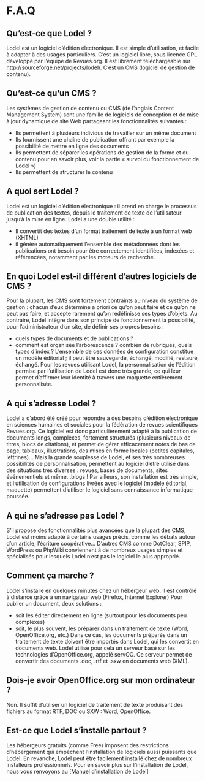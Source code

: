 F.A.Q
=====

Qu’est-ce que Lodel ?
---------------------

Lodel est un logiciel d’édition électronique. Il est simple d’utilisation, et facile à adapter à des usages particuliers. 
C’est un logiciel libre, sous licence GPL développé par l’équipe de Revues.org. Il est librement téléchargeable sur <http://sourceforge.net/projects/lodel/>. C’est un CMS (logiciel de gestion de contenu).

Qu’est-ce qu’un CMS ?
---------------------

Les systèmes de gestion de contenu ou CMS (de l’anglais Content Management System) sont une famille de logiciels de conception et de mise à jour dynamique de site Web partageant les fonctionnalités suivantes :
- Ils permettent à plusieurs individus de travailler sur un même document
- Ils fournissent une chaîne de publication offrant par exemple la possibilité de mettre en ligne des documents
- Ils permettent de séparer les opérations de gestion de la forme et du contenu pour en savoir plus, voir la partie « survol du fonctionnement de Lodel »)
- Ils permettent de structurer le contenu

A quoi sert Lodel ?
-------------------
Lodel est un logiciel d’édition électronique : il prend en charge le processus de publication des textes, depuis le traitement de texte de l’utilisateur jusqu’à la mise en ligne.
Lodel a une double utilité :
- Il convertit des textes d’un format traitement de texte à un format web (XHTML)
- il génère automatiquement l’ensemble des métadonnées dont les publications ont besoin pour être correctement identifiées, indexées et référencées, notamment par les moteurs de recherche.

En quoi Lodel est-il différent d’autres logiciels de CMS ?
----------------------------------------------------------

Pour la plupart, les CMS sont fortement contraints au niveau du système de gestion : chacun d’eux détermine a priori ce qu’on peut faire et ce qu’on ne peut pas faire, et accepte rarement qu’on redéfinisse ses types d’objets.
Au contraire, Lodel intègre dans son principe de fonctionnement la possibilité, pour l’administrateur d’un site, de définir ses propres besoins :
- quels types de documents et de publications ?
- comment est organisée l’arborescence ? combien de rubriques, quels types d’index ?
L’ensemble de ces données de configuration constitue un modèle éditorial ; il peut être sauvegardé, échangé, modifié, restauré, échangé.
Pour les revues utilisant Lodel, la personnalisation de l’édition permise par l’utilisation de Lodel est donc très grande, ce qui leur permet d’affirmer leur identité à travers une maquette entièrement personnalisée.

A qui s’adresse Lodel ?
-----------------------

Lodel a d’abord été créé pour répondre à des besoins d’édition électronique en sciences humaines et sociales pour la fédération de revues scientifiques Revues.org.
Ce logiciel est donc particulièrement adapté à la publication de documents longs, complexes, fortement structurés (plusieurs niveaux de titres, blocs de citations), et permet de gérer efficacement notes de bas de page, tableaux, illustrations, des mises en forme locales (petites capitales, lettrines)…
Mais la grande souplesse de Lodel, et ses très nombreuses possibilités de personnalisation, permettent au logiciel d’être utilisé dans des situations très diverses : revues, bases de documents, sites événementiels et même…blogs !
Par ailleurs, son installation est très simple, et l’utilisation de configurations livrées avec le logiciel (modèle éditorial, maquette) permettent d’utiliser le logiciel sans connaissance informatique poussée.

A qui ne s’adresse pas Lodel ?
------------------------------

S’il propose des fonctionnalités plus avancées que la plupart des CMS, Lodel est moins adapté à certains usages précis, comme les débats autour d’un article, l’écriture coopérative… D’autres CMS comme DotClear, SPIP, WordPress ou PhpWiki conviennent à de nombreux usages simples et spécialisés pour lesquels Lodel n’est pas le logiciel le plus approprié.

Comment ça marche ?
-------------------

Lodel s’installe en quelques minutes chez un hébergeur web. Il est contrôlé à distance grâce à un navigateur web (Firefox, Internet Explorer)
Pour publier un document, deux solutions :
- soit les éditer directement en ligne (surtout pour les documents peu complexes)
- soit, le plus souvent, les préparer dans un traitement de texte (Word, OpenOffice.org, etc.)
Dans ce cas, les documents préparés dans un traitement de texte doivent être importés dans Lodel, qui les convertit en documents web. Lodel utilise pour cela un serveur basé sur les technologies d’OpenOffice.org, appelé servOO. Ce serveur permet de convertir des documents .doc, .rtf et .sxw en documents web (XML).

Dois-je avoir OpenOffice.org sur mon ordinateur ?
-------------------------------------------------

Non. Il suffit d’utiliser un logiciel de traitement de texte produisant des fichiers au format RTF, DOC ou SXW : Word, OpenOffice.

Est-ce que Lodel s’installe partout ?
-------------------------------------

Les hébergeurs gratuits (comme Free) imposent des restrictions d’hébergement qui empêchent l’installation de logiciels aussi puissants que Lodel. En revanche, Lodel peut être facilement installé chez de nombreux installeurs professionnels.
Pour en savoir plus sur l’installation de Lodel, nous vous renvoyons au [Manuel d’installation de Lodel]
